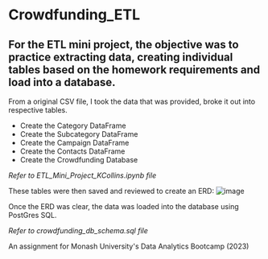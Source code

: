# Crowdfunding_ETL

## For the ETL mini project, the objective was to practice extracting data, creating individual tables based on the homework requirements and load into a database.

From a original CSV file, I took the data that was provided, broke it out into respective tables.  
- Create the Category DataFrame
- Create the Subcategory DataFrame
- Create the Campaign DataFrame
- Create the Contacts DataFrame
- Create the Crowdfunding Database

*Refer to ETL_Mini_Project_KCollins.ipynb file*

These tables were then saved and reviewed to create an ERD:
![image](https://user-images.githubusercontent.com/116396662/235331061-fa58c58a-73ed-4d72-a7e5-610845e14a60.png)

Once the ERD was clear, the data was loaded into the database using PostGres SQL.

*Refer to crowdfunding_db_schema.sql file*

An assignment for Monash University's Data Analytics Bootcamp (2023)
